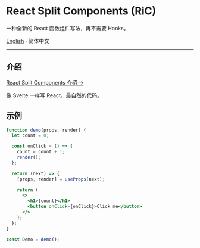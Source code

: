 # React Split Components (RiC)

一种全新的 React 函数组件写法，再不需要 Hooks。

[English](./README.md) · 简体中文

---

## 介绍

[React Split Components 介绍 →](./INTRODUCTION.zh-CN.md)

像 Svelte 一样写 React，最自然的代码。

## 示例

```jsx
function demo(props, render) {
  let count = 0;

  const onClick = () => {
    count = count + 1;
    render();
  };

  return (next) => {
    [props, render] = useProps(next);

    return (
      <>
        <h1>{count}</h1>
        <button onClick={onClick}>Click me</button>
      </>
    );
  };
}

const Demo = demo();
```
